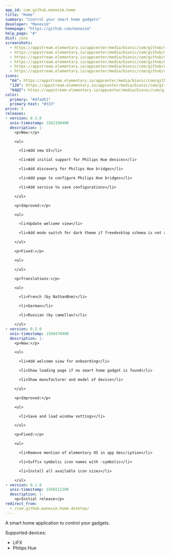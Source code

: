 ```yaml
---
app_id: com.github.manexim.home
title: "Home"
summary: "Control your smart home gadgets"
developer: "Manexim"
homepage: "https://github.com/manexim"
help_page: "#"
dist: juno
screenshots:
  - https://appstream.elementary.io/appcenter/media/bionic/com/github/manexim.home/CC91F4151FBC700CFAAAACAAB2661CF5/screenshots/image-1_orig.png
  - https://appstream.elementary.io/appcenter/media/bionic/com/github/manexim.home/CC91F4151FBC700CFAAAACAAB2661CF5/screenshots/image-2_orig.png
  - https://appstream.elementary.io/appcenter/media/bionic/com/github/manexim.home/CC91F4151FBC700CFAAAACAAB2661CF5/screenshots/image-3_orig.png
  - https://appstream.elementary.io/appcenter/media/bionic/com/github/manexim.home/CC91F4151FBC700CFAAAACAAB2661CF5/screenshots/image-4_orig.png
  - https://appstream.elementary.io/appcenter/media/bionic/com/github/manexim.home/CC91F4151FBC700CFAAAACAAB2661CF5/screenshots/image-5_orig.png
  - https://appstream.elementary.io/appcenter/media/bionic/com/github/manexim.home/CC91F4151FBC700CFAAAACAAB2661CF5/screenshots/image-6_orig.png
icons:
  "64": https://appstream.elementary.io/appcenter/media/bionic/com/github/manexim.home/CC91F4151FBC700CFAAAACAAB2661CF5/icons/64x64/com.github.manexim.home_com.github.manexim.home.png
  "128": https://appstream.elementary.io/appcenter/media/bionic/com/github/manexim.home/CC91F4151FBC700CFAAAACAAB2661CF5/icons/128x128/com.github.manexim.home_com.github.manexim.home.png
  "64@2": https://appstream.elementary.io/appcenter/media/bionic/com/github/manexim.home/CC91F4151FBC700CFAAAACAAB2661CF5/icons/64x64@2/com.github.manexim.home_com.github.manexim.home.png
color:
  primary: "#4fad51"
  primary-text: "#333"
price: 5
releases:
- version: 0.3.0
  unix-timestamp: 1562198400
  description: |-
    <p>New:</p>

    <ul>

      <li>Add new UI</li>

      <li>Add initial support for Philips Hue devices</li>

      <li>Add discovery for Philips Hue bridges</li>

      <li>Add page to configure Philips Hue bridges</li>

      <li>Add service to save configurations</li>

    </ul>

    <p>Improved:</p>

    <ul>

      <li>Update welcome view</li>

      <li>Add mode switch for dark theme if freedesktop schema is not available</li>

    </ul>

    <p>Fixed:</p>

    <ul>

    </ul>

    <p>Translations:</p>

    <ul>

      <li>French (by NathanBnm)</li>

      <li>German</li>

      <li>Russian (by camellan)</li>

    </ul>
- version: 0.2.0
  unix-timestamp: 1560470400
  description: |-
    <p>New:</p>

    <ul>

      <li>Add welcome view for onboarding</li>

      <li>Show loading page if no smart home gadget is found</li>

      <li>Show manufacturer and model of device</li>

    </ul>

    <p>Improved:</p>

    <ul>

      <li>Save and load window settings</li>

    </ul>

    <p>Fixed:</p>

    <ul>

      <li>Remove mention of elementary OS in app description</li>

      <li>Suffix symbolic icon names with -symbolic</li>

      <li>Install all available icon sizes</li>

    </ul>
- version: 0.1.0
  unix-timestamp: 1560211200
  description: |-
    <p>Initial release</p>
redirect_from:
  - /com.github.manexim.home.desktop/
---
```


<p>A smart home application to control your gadgets.</p>
<p>Supported devices:</p>
<ul>
  <li>LIFX</li>
  <li>Philips Hue</li>
</ul>